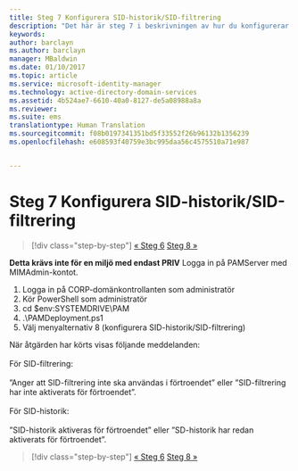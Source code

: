 ```yaml
---
title: Steg 7 Konfigurera SID-historik/SID-filtrering
description: "Det här är steg 7 i beskrivningen av hur du konfigurerar PIM med hjälp av skript. I det här steget beskrivs hur du konfigurerar SID-historik/SID-filtrering."
keywords: 
author: barclayn
ms.author: barclayn
manager: MBaldwin
ms.date: 01/10/2017
ms.topic: article
ms.service: microsoft-identity-manager
ms.technology: active-directory-domain-services
ms.assetid: 4b524ae7-6610-40a0-8127-de5a08988a8a
ms.reviewer: 
ms.suite: ems
translationtype: Human Translation
ms.sourcegitcommit: f08b0197341351bd5f33552f26b96132b1356239
ms.openlocfilehash: e608593f40759e3bc995daa56c4575510a71e987


---
```


# <a name="step-7-set-up-sid-historysid-filtering"></a>Steg 7 Konfigurera SID-historik/SID-filtrering

>[!div class="step-by-step"]
[« Steg 6](sp1-step6-setup-pam-trust.md)
[Steg 8 »](sp1-step8-pam-deployment-verification.md)

**Detta krävs inte för en miljö med endast PRIV** Logga in på PAMServer med MIMAdmin-kontot.

1. Logga in på CORP-domänkontrollanten som administratör
2. Kör PowerShell som administratör
3. cd $env:SYSTEMDRIVE\PAM
4. .\PAMDeployment.ps1
5. Välj menyalternativ 8 (konfigurera SID-historik/SID-filtrering)

När åtgärden har körts visas följande meddelanden:<br/></br>
För SID-filtrering: <br/></br>
”Anger att SID-filtrering inte ska användas i förtroendet” eller ”SID-filtrering har inte aktiverats för förtroendet”. </br></br>
För SID-historik: </br></br>
”SID-historik aktiveras för förtroendet” eller ”SD-historik har redan aktiverats för förtroendet”.

>[!div class="step-by-step"]
[« Steg 6](sp1-step6-setup-pam-trust.md)
[Steg 8 »](sp1-step8-pam-deployment-verification.md)



<!--HONumber=Jan17_HO2-->


